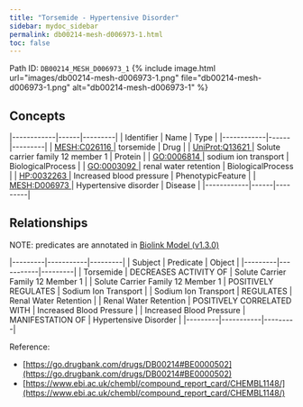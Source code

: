 ```yaml
---
title: "Torsemide - Hypertensive Disorder"
sidebar: mydoc_sidebar
permalink: db00214-mesh-d006973-1.html
toc: false 
---
```



Path ID: `DB00214_MESH_D006973_1`
{% include image.html url="images/db00214-mesh-d006973-1.png" file="db00214-mesh-d006973-1.png" alt="db00214-mesh-d006973-1" %}

## Concepts

|------------|------|---------|
| Identifier | Name | Type    |
|------------|------|---------|
| <a href="https://identifiers.org/MESH:C026116">MESH:C026116 </a> | torsemide | Drug |
| <a href="https://identifiers.org/UniProt:Q13621">UniProt:Q13621 </a> | Solute carrier family 12 member 1 | Protein |
| <a href="https://identifiers.org/GO:0006814">GO:0006814 </a> | sodium ion transport | BiologicalProcess |
| <a href="https://identifiers.org/GO:0003092">GO:0003092 </a> | renal water retention | BiologicalProcess |
| <a href="https://identifiers.org/HP:0032263">HP:0032263 </a> | Increased blood pressure | PhenotypicFeature |
| <a href="https://identifiers.org/MESH:D006973">MESH:D006973 </a> | Hypertensive disorder | Disease |
|------------|------|---------|

## Relationships


NOTE: predicates are annotated in <a href="https://github.com/biolink/biolink-model/releases/tag/v1.3.0">Biolink Model (v1.3.0)</a>

|---------|-----------|---------|
| Subject | Predicate | Object  |
|---------|-----------|---------|
| Torsemide | DECREASES ACTIVITY OF | Solute Carrier Family 12 Member 1 |
| Solute Carrier Family 12 Member 1 | POSITIVELY REGULATES | Sodium Ion Transport |
| Sodium Ion Transport | REGULATES | Renal Water Retention |
| Renal Water Retention | POSITIVELY CORRELATED WITH | Increased Blood Pressure |
| Increased Blood Pressure | MANIFESTATION OF | Hypertensive Disorder |
|---------|-----------|---------|

Reference: 
  - [https://go.drugbank.com/drugs/DB00214#BE0000502](https://go.drugbank.com/drugs/DB00214#BE0000502)
  - [https://www.ebi.ac.uk/chembl/compound_report_card/CHEMBL1148/](https://www.ebi.ac.uk/chembl/compound_report_card/CHEMBL1148/)
